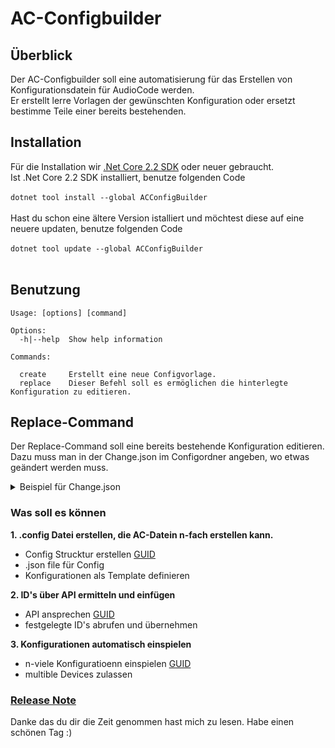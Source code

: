 # AC-Configbuilder

## Überblick
Der AC-Configbuilder soll eine automatisierung für das Erstellen von Konfigurationsdatein für AudioCode werden. <br>
Er erstellt lerre Vorlagen der gewünschten Konfiguration oder ersetzt bestimme Teile einer bereits bestehenden.

## Installation

Für die Installation wir [.Net Core 2.2 SDK](https://dotnet.microsoft.com/download) oder neuer gebraucht. <br>
Ist .Net Core 2.2 SDK installiert, benutze folgenden Code <br>
<br>
```dotnet tool install --global ACConfigBuilder``` <br>
<br>
Hast du schon eine ältere Version istalliert und möchtest diese auf eine neuere updaten, benutze folgenden Code <br>
<br>
```dotnet tool update --global ACConfigBuilder``` <br>
<br>

## Benutzung
```
Usage: [options] [command]

Options:
  -h|--help  Show help information

Commands:

  create     Erstellt eine neue Configvorlage.
  replace    Dieser Befehl soll es ermöglichen die hinterlegte Konfiguration zu editieren. 
```
## Replace-Command
Der Replace-Command soll eine bereits bestehende Konfiguration editieren. <br> 
Dazu muss man in der Change.json im Configordner angeben, wo etwas geändert werden muss.
<details close>
<summary>Beispiel für Change.json</summary>

```
{
    "configurenetwork": {
      "networkdev": [
        {
          "listid": <\value>,
          "vlan": "<\value>",
          "underlyingif": "<\value>",
          "Name" : "<\value>",
          "tag": "<\value>"
        }
      ],
      "interfacenetworkif":[
        {
          "listid": <\value>,
          "apptype": "<\value>",
          "ipaddress":"<\value>",
          "prefixlength": <\value>,
          "gateway": "<\value>",
          "Name": "<\value>",
          "underlyingdev": "<\value>"
        }
      ]
    },
    "configureviop":{
      "proxyset":[
        {
          "listid": <\value>,
          "proxyname": "<\value>",
          "proxyenablekeepalive": "<\value>",
          "srdname":"<\value>",
          "sbcipv4sipintname": "<\value>",
          "keepalivefailresp":"<\value>",
          "successdetectretries": <\vaule>,
          "successdetectint" : <\value>,
          "proxyredundancymode" : "<\value>",
          "isproxyhotswap": <\value>,
          "proxyloadbalancingmethod": <\value>,
          "minactiveservlb": <\value>
        }
      ],
      "proxyip":[
        {
          "ip": "<\value>",
          "proxyadress": "<\value>",
          "transporttype": "<\value>"
        }
      ]
    }
}
```  

</details>

### Was soll es können
**1.  .config Datei erstellen, die AC-Datein n-fach erstellen kann.**
   * Config Strucktur erstellen [GUID](https://www.audiocodes.com/media/13244/gateway-and-sbc-cli-reference-guide-ver-72.pdf)
   * .json file für Config
   * Konfigurationen als Template definieren

**2. ID's über API ermitteln und einfügen**
  * API ansprechen [GUID](https://www.audiocodes.com/media/13528/rest-api-for-mediant-devices-ver-72.pdf)
  * festgelegte ID's abrufen und übernehmen
 
**3. Konfigurationen automatisch einspielen**
  * n-viele Konfiguratioenn einspielen [GUID](https://www.audiocodes.com/media/13528/rest-api-for-mediant-devices-ver-72.pdf)
  * multible Devices zulassen

### [Release Note](https://github.com/AC-Fernglas/AC-Configbuilder/blob/Ver.01/ReleaseNote.md)

Danke das du dir die Zeit genommen hast mich zu lesen. 
Habe einen schönen Tag :)
